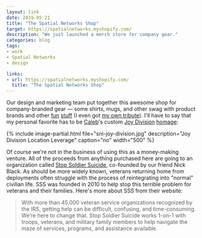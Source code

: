 ```yaml
---
layout: link
date: 2019-05-21
title: "The Spatial Networks Shop"
target: https://spatialnetworks.myshopify.com/
description: "We just launched a merch store for company gear."
categories: blog
tags:
- work
- Spatial Networks
- design

links:
- url: https://spatialnetworks.myshopify.com/
  title: "The Spatial Networks Shop"
---
```


Our design and marketing team put together this awesome shop for company-branded gear — some shirts, mugs, and other swag with product brands and other [fun](https://spatialnetworks.myshopify.com/collections/apparel/products/null-island-t-shirt "Null Island Shirt") [stuff](https://spatialnetworks.myshopify.com/collections/apparel/products/cubicle-body-t-shirt "Cubicle Body Shirt") (I even got [my own tribute](https://spatialnetworks.myshopify.com/collections/apparel/products/coleman-doesnt-know-t-shirt "Coleman Shirt")). I'll have to say that my personal favorite has to be [Caleb](https://twitter.com/cfsanderson)'s custom [Joy Division](https://en.wikipedia.org/wiki/Unknown_Pleasures "Unknown Pleasures") [homage](https://spatialnetworks.myshopify.com/collections/apparel/products/joy-division-t-shirt "Joy Division Shirt"):

{% include image-partial.html file="sni-joy-division.jpg" description="Joy Division Location Leverage" caption="no" width="500" %}

Of course we're not in the business of using this as a money-making venture. All of the proceeds from anything purchased here are going to an organization called [Stop Soldier Suicide](https://stopsoldiersuicide.org/ "Stop Soldier Suicide"), co-founded by our friend Nick Black. As should be more widely known, veterans returning home from deployments often struggle with the process of reintegrating into "normal" civilian life. SSS was founded in 2010 to help stop this terrible problem for veterans and their families. Here's more about SSS from their website:

> With more than 45,000 veteran service organizations recognized by the IRS, getting help can be difficult, confusing, and time-consuming. We’re here to change that. Stop Soldier Suicide works 1-on-1 with troops, veterans, and military family members to help navigate the maze of services, programs, and assistance available.
